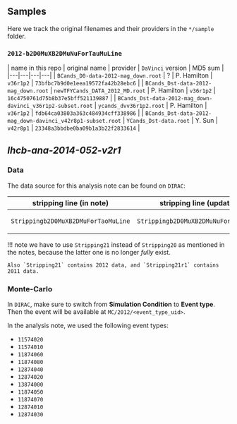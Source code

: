 ## Samples
Here we track the original filenames and their providers in the `*/sample`
folder.

### `2012-b2D0MuXB2DMuNuForTauMuLine`

| name in this repo | original name | provider | `DaVinci` version | MD5 sum |
|---|---|---|---|
| `BCands_D0-data-2012-mag_down.root` | ? | P. Hamilton | `v36r1p2` | `73bfbc7b9d0e1eea19572fa42b28ebc6` |
| `BCands_Dst-data-2012-mag_down.root` | `newTFYCands_DATA_2012_MD.root` | P. Hamilton | `v36r1p2` | `16c4750761d75b8b37e5bff521139887` |
| `BCands_Dst-data-2012-mag_down-davinci_v36r1p2-subset.root` | `ycands_dvv36r1p2.root` | P. Hamilton | `v36r1p2` | `fdb64ca03803a363c484934cff338986` |
| `BCands_Dst-data-2012-mag_down-davinci_v42r8p1-subset.root` | `YCands_Dst-data.root` | Y. Sun | `v42r8p1` | `23348a3bbdbe0ba09b1a3b22f2833614` |


## _lhcb-ana-2014-052-v2r1_
### Data
The data source for this analysis note can be found on `DIRAC`:

| stripping line (in note) | stripping line (updated) | `DIRAC` path |
|---|---|---|
| `Strippingb2D0MuXB2DMuForTaoMuLine` | `Strippingb2D0MuXB2DMuNuForTauMuLine` | `/LHCb/Collision12/Beam4000GeV-VeloClosed-Mag{Down,Up}/Real Data/Reco14/Stripping21/90000000/SEMILEPTONIC.DST`

!!! note
    we have to use `Stripping21` instead of `Stripping20` as mentioned in the
    notes, because the latter one is no longer _fully_ exist.

    Also `Stripping21` contains 2012 data, and `Stripping21r1` contains 2011 data.

### Monte-Carlo
In `DIRAC`, make sure to switch from **Simulation Condition** to **Event type**. Then the event will be available at `MC/2012/<event_type_uid>`.

In the analysis note, we used the following event types:

* `11574020`
* `11574010`
* `11874060`
* `11874080`
* `12874040`
* `12874020`
* `13874000`
* `11874050`
* `11874070`
* `12874010`
* `12874030`
